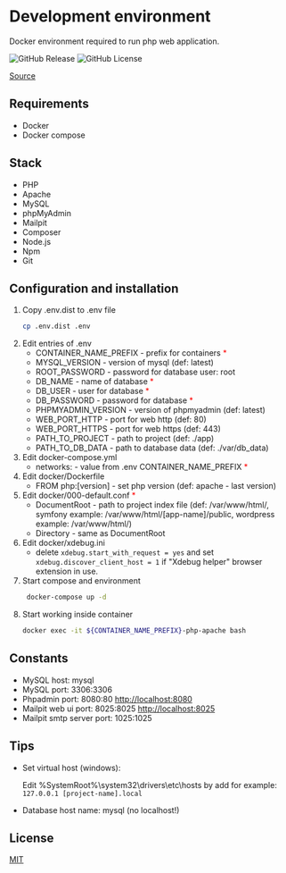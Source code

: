 # Development environment
Docker environment required to run php web application.

![GitHub Release](https://img.shields.io/github/v/release/lukaspia/docker-apache-php-mysql)
![GitHub License](https://img.shields.io/github/license/lukaspia/docker-apache-php-mysql)

[Source](https://github.com/lukaspia/docker-apache-php-mysql.git)

## Requirements
* Docker
* Docker compose

## Stack
* PHP 
* Apache
* MySQL
* phpMyAdmin
* Mailpit
* Composer
* Node.js
* Npm
* Git

## Configuration and installation
1. Copy .env.dist to .env file
    ```bash
    cp .env.dist .env
    ```
2. Edit entries of .env
   - CONTAINER_NAME_PREFIX - prefix for containers <span style="color: red">*</span>
   - MYSQL_VERSION - version of mysql (def: latest)
   - ROOT_PASSWORD - password for database user: root
   - DB_NAME - name of database <span style="color: red">*</span>
   - DB_USER - user for database <span style="color: red">*</span>
   - DB_PASSWORD - password for database <span style="color: red">*</span>
   - PHPMYADMIN_VERSION - version of phpmyadmin (def: latest)
   - WEB_PORT_HTTP - port for web http (def: 80)
   - WEB_PORT_HTTPS - port for web https (def: 443)
   - PATH_TO_PROJECT - path to project (def: ./app)
   - PATH_TO_DB_DATA - path to database data (def: ./var/db_data)
3. Edit docker-compose.yml
   - networks: - value from .env CONTAINER_NAME_PREFIX <span style="color: red">*</span>
4. Edit docker/Dockerfile
   - FROM php:[version] - set php version (def: apache - last version)
5. Edit docker/000-default.conf <span style="color: red">*</span>
   - DocumentRoot - path to project index file (def: /var/www/html/, symfony example: /var/www/html/[app-name]/public, wordpress example: /var/www/html/)
   - Directory - same as DocumentRoot
7. Edit docker/xdebug.ini
   - delete ```xdebug.start_with_request = yes``` and set ```xdebug.discover_client_host = 1``` if "Xdebug helper" browser extension in use.
6. Start compose and environment
   ```bash
    docker-compose up -d
   ```
7. Start working inside container
   ```bash
   docker exec -it ${CONTAINER_NAME_PREFIX}-php-apache bash
   ```

## Constants
* MySQL host: mysql
* MySQL port: 3306:3306
* Phpadmin port: 8080:80 [http://localhost:8080](http://localhost:8080)
* Mailpit web ui port: 8025:8025 [http://localhost:8025](http://localhost:8025)
* Mailpit smtp server port: 1025:1025

## Tips
* Set virtual host (windows): 
  
   Edit %SystemRoot%\system32\drivers\etc\hosts by add for example: ```127.0.0.1 [project-name].local```
* Database host name: mysql (no localhost!)

## License
[MIT](https://github.com/lukaspia/docker-apache-php-mysql/blob/main/LICENSE)